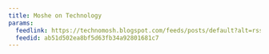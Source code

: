 ```yaml
---
title: Moshe on Technology
params:
  feedlink: https://technomosh.blogspot.com/feeds/posts/default?alt=rss
  feedid: ab51d502ea8bf5d63fb34a92801681c7
---
```

